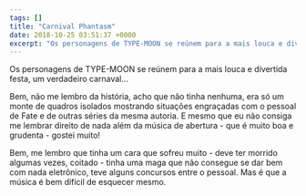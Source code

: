 ```yaml
---
tags: []
title: "Carnival Phantasm"
date: 2018-10-25 03:51:37 +0000
excerpt: "Os personagens de TYPE-MOON se reúnem para a mais louca e divertida festa, um verdadeiro carnaval…  Bem, não me lembro da história, acho..."
---
```


Os personagens de TYPE-MOON se reúnem para a mais louca e divertida festa, um verdadeiro carnaval…

Bem, não me lembro da história, acho que não tinha nenhuma, era só um monte de quadros isolados mostrando situações engraçadas com o pessoal de Fate e de outras séries da mesma autoria. E mesmo que eu não consiga me lembrar direito de nada além da música de abertura - que é muito boa e grudenta - gostei muito!

Bem, me lembro que tinha um cara que sofreu muito - deve ter morrido algumas vezes, coitado - tinha uma maga que não consegue se dar bem com nada eletrônico, teve alguns concursos entre o pessoal. Mas é que a música é bem difícil de esquecer mesmo.